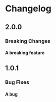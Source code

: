 # Changelog

## 2.0.0

### Breaking Changes

#### A breaking feature

## 1.0.1

### Bug Fixes

#### A bug
